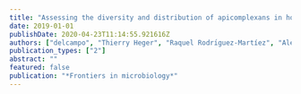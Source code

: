 ```yaml
---
title: "Assessing the diversity and distribution of apicomplexans in host and free-living environments using high-throughput amplicon data and a phylogenetically informed reference framework"
date: 2019-01-01
publishDate: 2020-04-23T11:14:55.921616Z
authors: ["delcampo", "Thierry Heger", "Raquel Rodrı́guez-Martíez", "Alexandra Z Worden", "Thomas Adam Richards", "Ramon Massana", "Patrick J Keeling"]
publication_types: ["2"]
abstract: ""
featured: false
publication: "*Frontiers in microbiology*"
---
```

